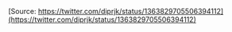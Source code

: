 [Source: https://twitter.com/diprjk/status/1363829705506394112](https://twitter.com/diprjk/status/1363829705506394112)